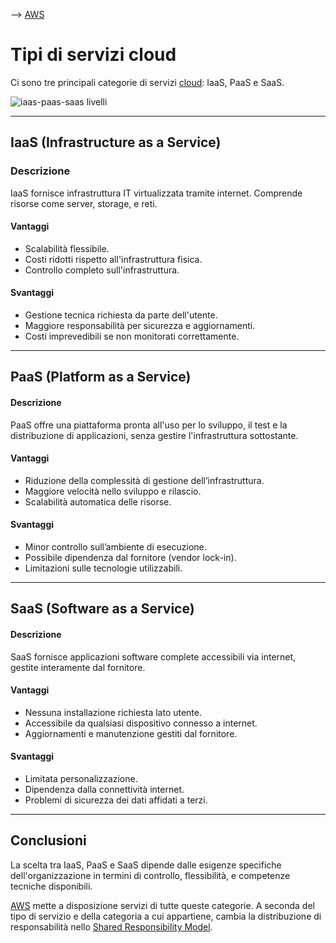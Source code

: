 --> [AWS](AWS.md)
# Tipi di servizi cloud
Ci sono tre principali categorie di servizi [cloud](Cloud.md): IaaS, PaaS e SaaS.

![iaas-paas-saas livelli](iaas-paas-saas.png)


---

## IaaS (Infrastructure as a Service)

### Descrizione
IaaS fornisce infrastruttura IT virtualizzata tramite internet. Comprende risorse come server, storage, e reti.

#### Vantaggi
- Scalabilità flessibile.
- Costi ridotti rispetto all'infrastruttura fisica.
- Controllo completo sull'infrastruttura.

#### Svantaggi
- Gestione tecnica richiesta da parte dell'utente.
- Maggiore responsabilità per sicurezza e aggiornamenti.
- Costi imprevedibili se non monitorati correttamente.

---

## PaaS (Platform as a Service)

#### Descrizione
PaaS offre una piattaforma pronta all'uso per lo sviluppo, il test e la distribuzione di applicazioni, senza gestire l'infrastruttura sottostante.

#### Vantaggi
- Riduzione della complessità di gestione dell’infrastruttura.
- Maggiore velocità nello sviluppo e rilascio.
- Scalabilità automatica delle risorse.

#### Svantaggi
- Minor controllo sull’ambiente di esecuzione.
- Possibile dipendenza dal fornitore (vendor lock-in).
- Limitazioni sulle tecnologie utilizzabili.

---

## SaaS (Software as a Service)

#### Descrizione
SaaS fornisce applicazioni software complete accessibili via internet, gestite interamente dal fornitore.

#### Vantaggi
- Nessuna installazione richiesta lato utente.
- Accessibile da qualsiasi dispositivo connesso a internet.
- Aggiornamenti e manutenzione gestiti dal fornitore.

#### Svantaggi
- Limitata personalizzazione.
- Dipendenza dalla connettività internet.
- Problemi di sicurezza dei dati affidati a terzi.

---

## Conclusioni

La scelta tra IaaS, PaaS e SaaS dipende dalle esigenze specifiche dell'organizzazione in termini di controllo, flessibilità, e competenze tecniche disponibili.

[AWS](AWS.md) mette a disposizione servizi di tutte queste categorie.
A seconda del tipo di servizio e della categoria a cui appartiene, cambia la distribuzione di responsabilità nello [Shared Responsibility Model](Shared-Responsibility-Model.md).


